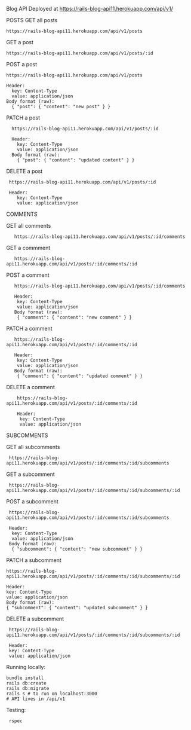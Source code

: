 Blog API
Deployed at https://rails-blog-api11.herokuapp.com/api/v1/

POSTS
  GET all posts
    
    https://rails-blog-api11.herokuapp.com/api/v1/posts
  GET a post
    
    https://rails-blog-api11.herokuapp.com/api/v1/posts/:id
  POST a post
    
    https://rails-blog-api11.herokuapp.com/api/v1/posts
    
    Header:
      key: Content-Type
      value: application/json
    Body format (raw):
      { "post": { "content": "new post" } }
   PATCH a post
    
      https://rails-blog-api11.herokuapp.com/api/v1/posts/:id
    
      Header:
        key: Content-Type
        value: application/json
      Body format (raw):
        { "post": { "content": "updated content" } }
  
  DELETE a post
     
     https://rails-blog-api11.herokuapp.com/api/v1/posts/:id
     
     Header:
        key: Content-Type
        value: application/json

COMMENTS

   GET all comments
       
       https://rails-blog-api11.herokuapp.com/api/v1/posts/:id/comments
       
   GET a commment
       
       https://rails-blog-api11.herokuapp.com/api/v1/posts/:id/comments/:id
   
   POST a comment
       
       https://rails-blog-api11.herokuapp.com/api/v1/posts/:id/comments
       
       Header:
        key: Content-Type
        value: application/json
       Body format (raw):
        { "comment": { "content": "new comment" } }
        
   PATCH a comment
       
       https://rails-blog-api11.herokuapp.com/api/v1/posts/:id/comments/:id
       
       Header:
        key: Content-Type
        value: application/json
       Body format (raw):
        { "comment": { "content": "updated comment" } }
        
   DELETE a comment
        
        https://rails-blog-api11.herokuapp.com/api/v1/posts/:id/comments/:id
        
        Header:
         key: Content-Type
         value: application/json
 
 SUBCOMMENTS
 
   GET all subcomments

     https://rails-blog-api11.herokuapp.com/api/v1/posts/:id/comments/:id/subcomments

   GET a subcomment

     https://rails-blog-api11.herokuapp.com/api/v1/posts/:id/comments/:id/subcomments/:id
   POST a subcomment

     https://rails-blog-api11.herokuapp.com/api/v1/posts/:id/comments/:id/subcomments

     Header:
      key: Content-Type
      value: application/json
     Body format (raw):
      { "subcomment": { "content": "new subcomment" } }
      
  PATCH a subcomment
    
    https://rails-blog-api11.herokuapp.com/api/v1/posts/:id/comments/:id/subcomments/:id
    
    Header:
    key: Content-Type
    value: application/json
    Body format (raw):
    { "subcomment": { "content": "updated subcomment" } }
    
  DELETE a subcomment
   
     https://rails-blog-api11.herokuapp.com/api/v1/posts/:id/comments/:id/subcomments/:id
     
     Header:
     key: Content-Type
     value: application/json

Running locally:
   
    bundle install
    rails db:create
    rails db:migrate
    rails s # to run on localhost:3000
    # API lives in /api/v1
 
 Testing:
   
     rspec
